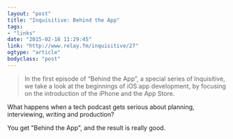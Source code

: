 ```yaml
---
layout: "post"
title: "Inquisitive: Behind the App"
tags: 
- "links"
date: "2015-02-18 11:29:45"
link: "http://www.relay.fm/inquisitive/27"
ogtype: "article"
bodyclass: "post"
---
```


> In the first episode of “Behind the App”, a special series of Inquisitive, we take a look at the beginnings of iOS app development, by focusing on the introduction of the iPhone and the App Store.

What happens when a tech podcast gets serious about planning, interviewing, writing and production? 

You get "Behind the App", and the result is really good.